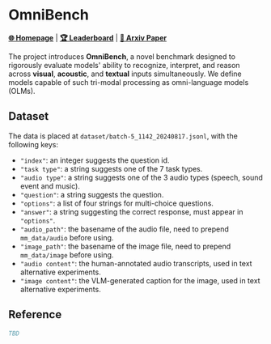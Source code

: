 # OmniBench

[**🌐 Homepage**](https://m-a-p.ai/OmniBench/) | [**🏆 Leaderboard**](https://m-a-p.ai/OmniBench/#leaderboard) | [**📖 Arxiv Paper**](https://arxiv.org/)

The project introduces **OmniBench**, a novel benchmark designed to rigorously evaluate models' ability to recognize, interpret, and reason across **visual**, **acoustic**, and **textual** inputs simultaneously. We define models capable of such tri-modal processing as omni-language models (OLMs).


## Dataset

The data is placed at `dataset/batch-5_1142_20240817.jsonl`, with the following keys:
- `"index"`: an integer suggests the question id.
- `"task type"`: a string suggests one of the 7 task types.
- `"audio type"`: a string suggests one of the 3 audio types (speech, sound event and music).
- `"question"`: a string suggests the question.
- `"options"`: a list of four strings for multi-choice questions.
- `"answer"`: a string suggesting the correct response, must appear in `"options"`.
- `"audio_path"`: the basename of the audio file, need to prepend `mm_data/audio` before using.
- `"image_path"`: the basename of the image file, need to prepend `mm_data/image` before using.
- `"audio content"`: the human-annotated audio transcripts, used in text alternative experiments.
- `"image content"`: the VLM-generated caption for the image, used in text alternative experiments.

## Reference

```bib
TBD
```